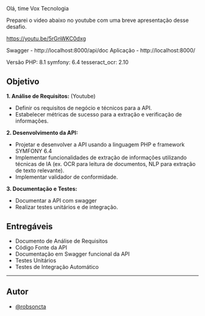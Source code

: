 
## 
Olá, time Vox Tecnologia

Preparei o video abaixo no youtube com uma breve apresentação desse desafio. 

https://youtu.be/5rGnWKC0dxg

Swagger - http://localhost:8000/api/doc
Aplicação - http://localhost:8000/

Versão 
PHP: 8.1
symfony: 6.4
tesseract_ocr: 2.10


## Objetivo

**1. Análise de Requisitos:** (Youtube)
* Definir os requisitos de negócio e técnicos para a API. 
* Estabelecer métricas de sucesso para a extração e verificação de 
informações.

**2. Desenvolvimento da API:**

* Projetar e desenvolver a API usando a linguagem PHP e framework SYMFONY 6.4
* Implementar funcionalidades de extração de informações utilizando técnicas de IA (ex. OCR para leitura de documentos, NLP para extração de texto relevante).
* Implementar validador de conformidade.

**3. Documentação e Testes:**

* Documentar a API com swagger
* Realizar testes unitários e de integração.

## Entregáveis

* Documento de Análise de Requisitos
* Código Fonte da API
* Documentação em Swagger funcional da API
* Testes Unitários
* Testes de Integração Automático

------------------------------------------------------------------------------------------
## Autor

- [@robsoncta](https://www.github.com/robsoncta)